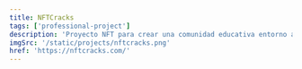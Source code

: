 ```yaml
---
title: NFTCracks
tags: ['professional-project']
description: 'Proyecto NFT para crear una comunidad educativa entorno a los NFTs'
imgSrc: '/static/projects/nftcracks.png'
href: 'https://nftcracks.com/'
---
```

